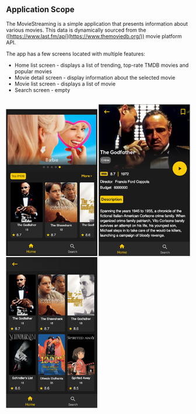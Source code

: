 ## Application Scope

The MovieStreaming is a simple application that presents information about various movies. This data is dynamically sourced from the ([https://www.last.fm/api](https://www.themoviedb.org/)) movie platform API.

The app has a few screens located with multiple features:

- Home list screen - displays a list of trending, top-rate TMDB movies and popular movies
- Movie detail screen - display information about the selected movie
- Movie list screen - displays a list of movie
- Search screen - empty
<br/><br/>

<p>
  <img src="https://github.com/hosseini-sajad/MovieStreaming/blob/master/screenshot/Screenshot%20(1).png" width="250" />
  <img src="https://github.com/hosseini-sajad/MovieStreaming/blob/master/screenshot/Screenshot%20(2).png" width="250" />
  <img src="https://github.com/hosseini-sajad/MovieStreaming/blob/master/screenshot/Screenshot%20(3).png" width="250" />
</p>
